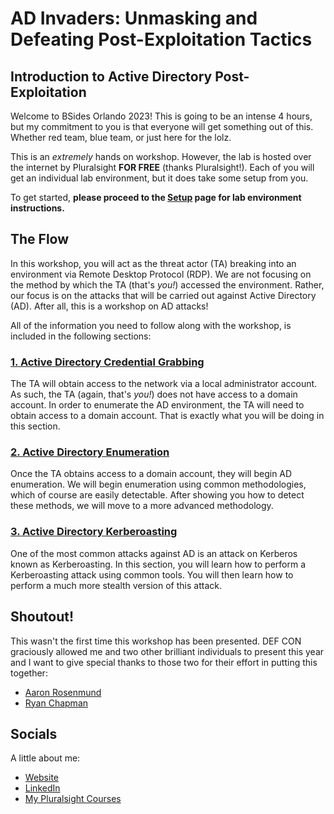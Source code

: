 # AD Invaders: Unmasking and Defeating Post-Exploitation Tactics

## Introduction to Active Directory Post-Exploitation

Welcome to BSides Orlando 2023! This is going to be an intense 4 hours, but my commitment to you is that everyone will get something out of this. Whether red team, blue team, or just here for the lolz.

This is an _extremely_ hands on workshop. However, the lab is hosted over the internet by Pluralsight **FOR FREE** (thanks Pluralsight!). Each of you will get an individual lab environment, but it does take some setup from you.

To get started, **please proceed to the [Setup](./0_setup/README.md) page for lab environment instructions.**

## The Flow

In this workshop, you will act as the threat actor (TA) breaking into an environment via Remote Desktop Protocol (RDP). We are not focusing on the method by which the TA (that's _you!_) accessed the environment. Rather, our focus is on the attacks that will be carried out against Active Directory (AD). After all, this is a workshop on AD attacks!

All of the information you need to follow along with the workshop, is included in the following sections:

### [1. Active Directory Credential Grabbing](./1_ad_credential_grabbing/)

The TA will obtain access to the network via a local administrator account. As such, the TA (again, that's _you!_) does not have access to a domain account. In order to enumerate the AD environment, the TA will need to obtain access to a domain account. That is exactly what you will be doing in this section.

### [2. Active Directory Enumeration](./2_enumeration/)

Once the TA obtains access to a domain account, they will begin AD enumeration. We will begin enumeration using common methodologies, which of course are easily detectable. After showing you how to detect these methods, we will move to a more advanced methodology.

### [3. Active Directory Kerberoasting](./3_kerberoasting/)

One of the most common attacks against AD is an attack on Kerberos known as Kerberoasting. In this section, you will learn how to perform a Kerberoasting attack using common tools. You will then learn how to perform a much more stealth version of this attack.

## Shoutout! 

This wasn't the first time this workshop has been presented. DEF CON graciously allowed me and two other brilliant individuals to present this year and I want to give special thanks to those two for their effort in putting this together:
- [Aaron Rosenmund](https://aaronrosenmund.com/about/)
- [Ryan Chapman](https://incidentresponse.training/)

## Socials

A little about me:
- [Website](https://www.devaultsecurity.com)
- [LinkedIn](https://www.linkedin.com/in/brandondevault/)
- [My Pluralsight Courses](https://app.pluralsight.com/profile/author/brandon-devault)
